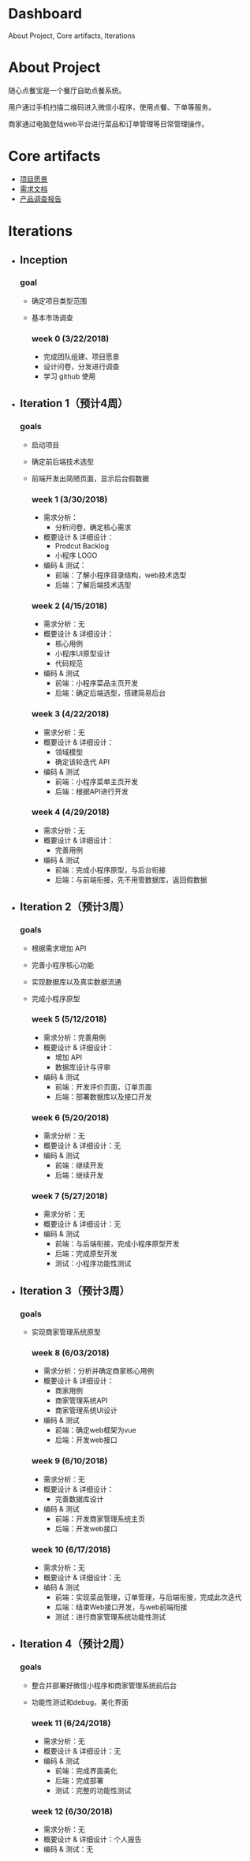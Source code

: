 # Dashboard  

About Project, Core artifacts, Iterations  

# About Project  
随心点餐宝是一个餐厅自助点餐系统。

用户通过手机扫描二维码进入微信小程序，使用点餐、下单等服务。

商家通过电脑登陆web平台进行菜品和订单管理等日常管理操作。

# Core artifacts

  + [项目愿景](4_Vision.md)  
  + [需求文档](5_ProductBacklog.md)  
  + [产品调查报告](3_Investigation.md)

# Iterations  

  + ## Inception  
    ### goal
     + 确定项目类型范围
     + 基本市场调查
   
       ### week 0 (3/22/2018)
       + 完成团队组建、项目愿景
       + 设计问卷，分发进行调查
       + 学习 github 使用
    
  + ## Iteration 1（预计4周）
    ### goals
     + 启动项目
     + 确定前后端技术选型
     + 前端开发出简陋页面，显示后台假数据

       ### week 1 (3/30/2018)
       + 需求分析：
         + 分析问卷，确定核心需求
       + 概要设计 & 详细设计：
         + Prodcut Backlog
         + 小程序 LOGO
       + 编码 & 测试：
         + 前端：了解小程序目录结构，web技术选型
         + 后端：了解后端技术选型
    
       ### week 2 (4/15/2018)
        + 需求分析：无
        + 概要设计 & 详细设计：
          + 核心用例
          + 小程序UI原型设计
          + 代码规范
        + 编码 & 测试
          + 前端：小程序菜品主页开发
          + 后端：确定后端选型，搭建简易后台
    
       ### week 3 (4/22/2018)
        + 需求分析：无
        + 概要设计 & 详细设计：
          + 领域模型
          + 确定该轮迭代 API
        + 编码 & 测试
          + 前端：小程序菜单主页开发
          + 后端：根据API进行开发

       ### week 4 (4/29/2018)
        + 需求分析：无
        + 概要设计 & 详细设计：
          + 完善用例
        + 编码 & 测试
          + 前端：完成小程序原型，与后台衔接
          + 后端：与前端衔接，先不用管数据库，返回假数据

  + ## Iteration 2（预计3周）
    ### goals
     + 根据需求增加 API
     + 完善小程序核心功能
     + 实现数据库以及真实数据流通
     + 完成小程序原型

        ### week 5 (5/12/2018)
        + 需求分析：完善用例
        + 概要设计 & 详细设计：
          + 增加 API
          + 数据库设计与评审
        + 编码 & 测试
          + 前端：开发评价页面，订单页面
          + 后端：部署数据库以及接口开发
        
        ### week 6 (5/20/2018)
        + 需求分析：无
        + 概要设计 & 详细设计：无
        + 编码 & 测试
          + 前端：继续开发
          + 后端：继续开发

        ### week 7 (5/27/2018)
        + 需求分析：无
        + 概要设计 & 详细设计：无
        + 编码 & 测试
          + 前端：与后端衔接，完成小程序原型开发
          + 后端：完成原型开发
          + 测试：小程序功能性测试
    
  + ## Iteration 3（预计3周）
    ### goals
     + 实现商家管理系统原型

        ### week 8 (6/03/2018)
        + 需求分析：分析并确定商家核心用例
        + 概要设计 & 详细设计：
          + 商家用例
          + 商家管理系统API
          + 商家管理系统UI设计
        + 编码 & 测试
          + 前端：确定web框架为vue
          + 后端：开发web接口

        ### week 9 (6/10/2018)
        + 需求分析：无
        + 概要设计 & 详细设计：
          + 完善数据库设计
        + 编码 & 测试
          + 前端：开发商家管理系统主页
          + 后端：开发web接口
        
        ### week 10 (6/17/2018)
        + 需求分析：无
        + 概要设计 & 详细设计：无
        + 编码 & 测试
          + 前端：实现菜品管理，订单管理，与后端衔接，完成此次迭代
          + 后端：结束Web接口开发，与web前端衔接
          + 测试：进行商家管理系统功能性测试

  + ## Iteration 4（预计2周）
    ### goals
     + 整合并部署好微信小程序和商家管理系统前后台
     + 功能性测试和debug，美化界面

       ### week 11 (6/24/2018)
        + 需求分析：无
        + 概要设计 & 详细设计：无
        + 编码 & 测试
          + 前端：完成界面美化
          + 后端：完成部署
          + 测试：完整的功能性测试

        ### week 12 (6/30/2018)
        + 需求分析：无
        + 概要设计 & 详细设计：个人报告
        + 编码 & 测试：无





